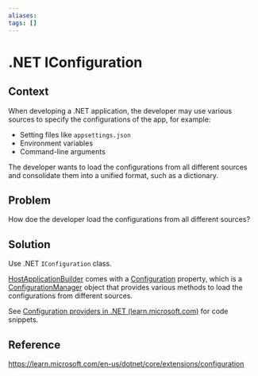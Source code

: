 ```yaml
---
aliases: 
tags: []
---
```


# .NET IConfiguration

## Context

When developing a .NET application, the developer may use various sources to specify the configurations of the app, for example:

* Setting files like `appsettings.json`
* Environment variables
* Command-line arguments

The developer wants to load the configurations from all different sources and consolidate them into a unified format, such as a dictionary.

## Problem

How doe the developer load the configurations from all different sources?

## Solution

Use .NET `IConfiguration` class.

[HostApplicationBuilder](https://learn.microsoft.com/en-us/dotnet/api/microsoft.extensions.hosting.hostapplicationbuilder?view=net-9.0-pp) comes with a [Configuration](https://learn.microsoft.com/en-us/dotnet/api/microsoft.extensions.hosting.hostapplicationbuilder.configuration?view=net-9.0-pp#microsoft-extensions-hosting-hostapplicationbuilder-configuration) property, which is a [ConfigurationManager](https://learn.microsoft.com/en-us/dotnet/api/microsoft.extensions.configuration.configurationmanager?view=net-9.0-pp) object that provides various methods to load the configurations from different sources.

See [Configuration providers in .NET (learn.microsoft.com)](https://learn.microsoft.com/en-us/dotnet/core/extensions/configuration-providers#command-line-configuration-provider) for code snippets.

## Reference

https://learn.microsoft.com/en-us/dotnet/core/extensions/configuration